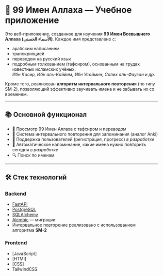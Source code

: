 # 🌟 99 Имен Аллаха — Учебное приложение

Это веб-приложение, созданное для изучения **99 Имен Всевышнего Аллаха (الأسماء الحسنى)**. Каждое имя представлено с:

- арабским написанием  
- транскрипцией  
- переводом на русский язык  
- подробным толкованием (тафсиром), основанным на трудах известных исламских учёных:  
  *Ибн Касир, Ибн аль-Каййим, Ибн Усаймин, Салих аль-Фаузан и др.*

Кроме того, реализован **алгоритм интервального повторения** (по типу SM-2), позволяющий эффективно заучивать имена и не забывать их со временем.

---

## 📚 Основной функционал

- 📖 Просмотр 99 Имен Аллаха с тафсиром и переводом  
- 🧠 Система интервального повторения для запоминания (аналог Anki)  
- 👤 Поддержка пользователей (регистрация, прогресс)  *в разработке*
- 📅 Автоматическое напоминание, какие имена нужно повторить сегодня  *в разработке*
- 🔍 Поиск по именам  

---

## 🛠️ Стек технологий

### Backend

- [FastAPI](https://fastapi.tiangolo.com/)
- [PostgreSQL](https://www.postgresql.org/)
- [SQLAlchemy](https://docs.sqlalchemy.org/)
- [Alembic](https://alembic.sqlalchemy.org/) — миграции
- Интервальное повторение реализовано с использованием алгоритма **SM-2**

### Frontend

- [JavaScript]
- [HTMl]
- [CSS]
- TailwindCSS
